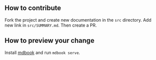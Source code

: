 ## How to contribute

Fork the project and create new documentation in the `src` directory. Add new link in `src/SUMMARY.md`. Then create a PR.

## How to preview your change

Install [mdbook](https://github.com/rust-lang/mdBook) and run `mdbook serve`.

